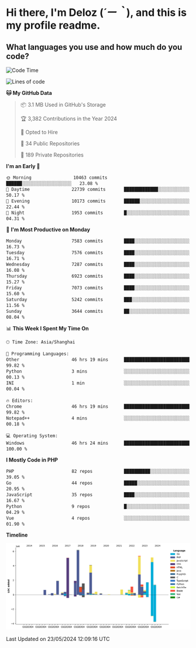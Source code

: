 # **Hi there, I'm Deloz (*´ー｀*), and this is my profile readme.**

## **What languages you use and how much do you code?**

<!--START_SECTION:waka-->
![Code Time](http://img.shields.io/badge/Code%20Time-4%2C042%20hrs%2020%20mins-blue)

![Lines of code](https://img.shields.io/badge/From%20Hello%20World%20I%27ve%20Written-42.9%20million%20lines%20of%20code-blue)

**🐱 My GitHub Data** 

> 📦 3.1 MB Used in GitHub's Storage 
 > 
> 🏆 3,382 Contributions in the Year 2024
 > 
> 💼 Opted to Hire
 > 
> 📜 34 Public Repositories 
 > 
> 🔑 189 Private Repositories 
 > 
**I'm an Early 🐤** 

```text
🌞 Morning                10463 commits       ██████░░░░░░░░░░░░░░░░░░░   23.08 % 
🌆 Daytime                22739 commits       █████████████░░░░░░░░░░░░   50.17 % 
🌃 Evening                10173 commits       ██████░░░░░░░░░░░░░░░░░░░   22.44 % 
🌙 Night                  1953 commits        █░░░░░░░░░░░░░░░░░░░░░░░░   04.31 % 
```
📅 **I'm Most Productive on Monday** 

```text
Monday                   7583 commits        ████░░░░░░░░░░░░░░░░░░░░░   16.73 % 
Tuesday                  7576 commits        ████░░░░░░░░░░░░░░░░░░░░░   16.71 % 
Wednesday                7287 commits        ████░░░░░░░░░░░░░░░░░░░░░   16.08 % 
Thursday                 6923 commits        ████░░░░░░░░░░░░░░░░░░░░░   15.27 % 
Friday                   7073 commits        ████░░░░░░░░░░░░░░░░░░░░░   15.60 % 
Saturday                 5242 commits        ███░░░░░░░░░░░░░░░░░░░░░░   11.56 % 
Sunday                   3644 commits        ██░░░░░░░░░░░░░░░░░░░░░░░   08.04 % 
```


📊 **This Week I Spent My Time On** 

```text
🕑︎ Time Zone: Asia/Shanghai

💬 Programming Languages: 
Other                    46 hrs 19 mins      █████████████████████████   99.82 % 
Python                   3 mins              ░░░░░░░░░░░░░░░░░░░░░░░░░   00.13 % 
INI                      1 min               ░░░░░░░░░░░░░░░░░░░░░░░░░   00.04 % 

🔥 Editors: 
Chrome                   46 hrs 19 mins      █████████████████████████   99.82 % 
Notepad++                4 mins              ░░░░░░░░░░░░░░░░░░░░░░░░░   00.18 % 

💻 Operating System: 
Windows                  46 hrs 24 mins      █████████████████████████   100.00 % 
```

**I Mostly Code in PHP** 

```text
PHP                      82 repos            ██████████░░░░░░░░░░░░░░░   39.05 % 
Go                       44 repos            █████░░░░░░░░░░░░░░░░░░░░   20.95 % 
JavaScript               35 repos            ████░░░░░░░░░░░░░░░░░░░░░   16.67 % 
Python                   9 repos             █░░░░░░░░░░░░░░░░░░░░░░░░   04.29 % 
Vue                      4 repos             ░░░░░░░░░░░░░░░░░░░░░░░░░   01.90 % 
```



**Timeline**

![Lines of Code chart](https://raw.githubusercontent.com/deloz/deloz/main/assets/bar_graph.png)


 Last Updated on 23/05/2024 12:09:16 UTC
<!--END_SECTION:waka-->
